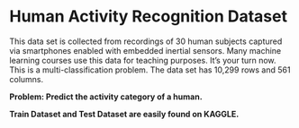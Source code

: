 # Human Activity Recognition Dataset

This data set is collected from recordings of 30 human subjects captured via smartphones enabled with embedded inertial sensors. Many machine learning courses use this data for teaching purposes. It’s your turn now. This is a multi-classification problem. The data set has 10,299 rows and 561 columns.

<b> Problem: Predict the activity category of a human.
  
  Train Dataset and Test Dataset are easily found on KAGGLE.
